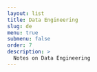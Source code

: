 ```yaml
---
layout: list
title: Data Engineering
slug: de
menu: true
submenu: false
order: 7
description: >
  Notes on Data Engineering
---
```

